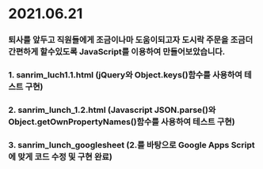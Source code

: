 # 2021.06.21
### 퇴사를 앞두고 직원들에게 조금이나마 도움이되고자 도시락 주문을 조금더 간편하게 할수있도록 JavaScript를 이용하여 만들어보았습니다.<br>
### 1. sanrim_luch1.1.html (jQuery와 Object.keys()함수를 사용하여 테스트 구현)<br>
### 2. sanrim_lunch_1.2.html (Javascript JSON.parse()와Object.getOwnPropertyNames()함수를 사용하여 테스트 구현)<br>
### 3. sanrim_lunch_googlesheet (2.를 바탕으로 Google Apps Script에 맞게 코드 수정 및 구현 완료)<br>
